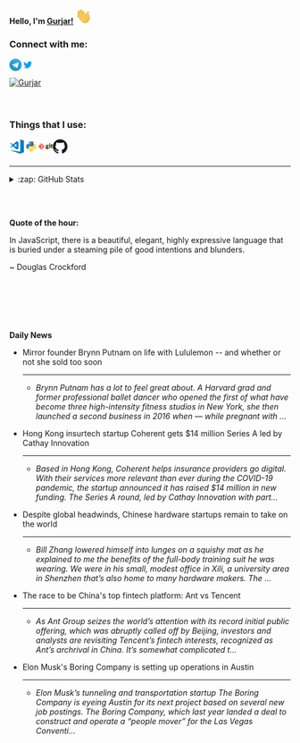 #### Hello, I'm [Gurjar!](https://GurjarKing.github.io) <img src="https://raw.githubusercontent.com/ABSphreak/ABSphreak/master/gifs/Hi.gif" width="30px"></h2>


### Connect with me:

[<img align="left" alt="Gurjar | Telegram" width="22px" src="https://raw.githubusercontent.com/github/explore/80688e429a7d4ef2fca1e82350fe8e3517d3494d/topics/telegram/telegram.png" />][Telegram]
[<img align="left" alt="Gurjar | Twitter" width="22px" src="https://raw.githubusercontent.com/github/explore/80688e429a7d4ef2fca1e82350fe8e3517d3494d/topics/twitter/twitter.png" />][Twitter]
<br >
<br >
<a href="https://github.com/GurjarKing"><img src="https://komarev.com/ghpvc/?username=GurjarKing" alt="Gurjar" /></a> <br />
<br />
<br />
<!-- <br >

![](https://visitor-badge.glitch.me/badge?page_id=GurjarKing)

<br /> -->

### Things that I use:

[<img align="left" alt="Visual Studio Code" width="26px" src="https://raw.githubusercontent.com/github/explore/80688e429a7d4ef2fca1e82350fe8e3517d3494d/topics/visual-studio-code/visual-studio-code.png" />][VSCode]
[<img align="left" alt="Python" width="26px" src="https://raw.githubusercontent.com/github/explore/80688e429a7d4ef2fca1e82350fe8e3517d3494d/topics/python/python.png" />][Python]
[<img align="left" alt="Git" width="26px" src="https://raw.githubusercontent.com/github/explore/80688e429a7d4ef2fca1e82350fe8e3517d3494d/topics/git/git.png" />][Git]
[<img align="left" alt="GitHub" width="26px" src="https://raw.githubusercontent.com/github/explore/78df643247d429f6cc873026c0622819ad797942/topics/github/github.png" />][Github]

<br />
<br />

---
<details>
  <summary>:zap: GitHub Stats</summary>

<img align="left" alt="Gurjar's Github Stats" src="https://github-readme-stats.vercel.app/api?username=GurjarKing&show_icons=true&hide_border=true&count_private=true&include_all_commit=true&theme=algolia" />

</details>

<!-- ### 🔔 My latest tweet
<a href="https://twitter.com/Gurjar_King43" target="_blank">
	<img src="https://github.com/GurjarKing/GurjarKing/raw/master/tweet.png" width="70%" align="center" alt="Click to view on Twitter" title="My latest tweet, as an image"/>
</a> -->
<br>

<pre>

</pre>

**Quote of the hour:**

In JavaScript, there is a beautiful, elegant, highly expressive language that is buried under a steaming pile of good intentions and blunders.

~ Douglas Crockford
<pre>

</pre>
<br>
<pre>


</pre>
<strong>Daily News</strong>
  
  - Mirror founder Brynn Putnam on life with Lululemon -- and whether or not she sold too soon
     <hr/>
     
      - *Brynn Putnam has a lot to feel great about. A Harvard grad and former professional ballet dancer who opened the first of what have become three high-intensity fitness studios in New York, she then launched a second business in 2016 when — while pregnant with …*
     
  - Hong Kong insurtech startup Coherent gets $14 million Series A led by Cathay Innovation
      <hr/>
      
      - *Based in Hong Kong, Coherent helps insurance providers go digital. With their services more relevant than ever during the COVID-19 pandemic, the startup announced it has raised $14 million in new funding. The Series A round, led by Cathay Innovation with part…*
      
  - Despite global headwinds, Chinese hardware startups remain to take on the world
      <hr/>
      
      - *Bill Zhang lowered himself into lunges on a squishy mat as he explained to me the benefits of the full-body training suit he was wearing. We were in his small, modest office in Xili, a university area in Shenzhen that’s also home to many hardware makers. The …*
      
  - The race to be China's top fintech platform: Ant vs Tencent
      <hr/>
      
      - *As Ant Group seizes the world’s attention with its record initial public offering, which was abruptly called off by Beijing, investors and analysts are revisiting Tencent’s fintech interests, recognized as Ant’s archrival in China. It’s somewhat complicated t…*
       
  - Elon Musk's Boring Company is setting up operations in Austin
      <hr/>
       
       - *Elon Musk’s tunneling and transportation startup The Boring Company is eyeing Austin for its next project based on several new job postings. The Boring Company, which last year landed a deal to construct and operate a “people mover” for the Las Vegas Conventi…*
      

<br />

[VSCode]: https://code.visualstudio.com/
[Python]: https://www.python.org/
[Git]: https://git-scm.com/
[Github]: https://github.com/
[Telegram]: https://t.me/Gurjar_King/
[Twitter]: https://twitter.com/Gurjar_King43/
